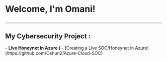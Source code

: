 <h1>Welcome, I'm Omani! <hr/>

<h2>My Cybersecurity Project :</h2>
- <b>Live Honeynet in Azure (</b>
  - [Creating a Live SOC/Honeynet in Azure](https://github.com/Oshun2/Azure-Cloud-SOC)






